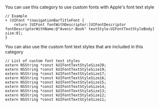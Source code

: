 You can use this category to use custom fonts with Apple's font text style

```
// Example
+ (UIFont *)navigationBarTitleFont {
    return [UIFont fontWithDescriptor:[UIFontDescriptor fontDescriptorWithName:@"Avenir-Book" textStyle:UIFontTextStyleBody] size:0];
}
```

You can also use the custom font text styles that are included in this category

```
// List of custom font text styles
extern NSString *const kUIFontTextStyleSize20;
extern NSString *const kUIFontTextStyleSize19;
extern NSString *const kUIFontTextStyleSize17;
extern NSString *const kUIFontTextStyleSize16;
extern NSString *const kUIFontTextStyleSize15;
extern NSString *const kUIFontTextStyleSize14;
extern NSString *const kUIFontTextStyleSize13;
extern NSString *const kUIFontTextStyleSize12;
extern NSString *const kUIFontTextStyleSize11;
```